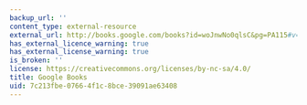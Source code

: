```yaml
---
backup_url: ''
content_type: external-resource
external_url: http://books.google.com/books?id=woJnwNo0qlsC&pg=PA115#v=onepage
has_external_licence_warning: true
has_external_license_warning: true
is_broken: ''
license: https://creativecommons.org/licenses/by-nc-sa/4.0/
title: Google Books
uid: 7c213fbe-0766-4f1c-8bce-39091ae63408
---
```

